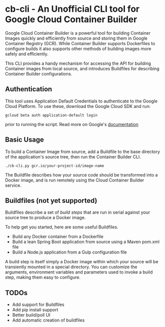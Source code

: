 # cb-cli - An Unofficial CLI tool for Google Cloud Container Builder

Google Cloud Container Builder is a powerful tool for building Container Images
quickly and efficiently from source and storing them in Google Container
Registry (GCR). While Container Builder supports Dockerfiles to configure builds
it also supports other methods of building images more safely and efficiently.

This CLI provides a handy mechanism for accessing the API for building Container
images from local source, and introduces Buildfiles for describing Container
Builder configurations.

## Authentication

This tool uses Application Default Credentials to authenticate to the Google
Cloud Platform. To use these, download the Google Cloud SDK and run:

 `gcloud beta auth application-default login`

prior to running the script. Read more on Google's
[documentation](https://developers.google.com/identity/protocols/application-default-credentials#whentouse)

## Basic Usage

To build a Container Image from source, add a Buildfile to the base directory
of the application's source tree, then run the Container Builder CLI.

 `./cb-cli.py gcr.io/your-project-id/image-name`

The Buildfile describes how your source code should be transformed into a Docker
image, and is run remotely using the Cloud Container Builder service.

## Buildfiles (not yet supported)

Buildfiles describe a set of *build steps* that are run in serial against your
source tree to produce a Docker image.

To help get you started, here are some useful Buildfiles.

* Build any Docker container from a Dockerfile
* Build a lean Spring Boot application from source using a Maven pom.xml file
* Build a Node.js application from a Gulp configuration file

A build step is itself simply a Docker image within which your
source will be transiently mounted in a special directory. You can customize
the arguments, environment variables and parameters used to invoke a build step,
making them easy to configure.

## TODOs

* Add support for Buildfiles
* Add pip install support
* Better build/poll UI
* Add automatic creation of buildfiles

